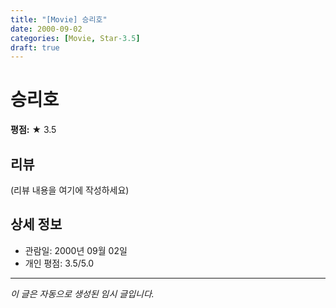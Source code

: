 ```yaml
---
title: "[Movie] 승리호"
date: 2000-09-02
categories: [Movie, Star-3.5]
draft: true
---
```


# 승리호

**평점:** ★ 3.5

## 리뷰

(리뷰 내용을 여기에 작성하세요)

## 상세 정보

- 관람일: 2000년 09월 02일
- 개인 평점: 3.5/5.0

---

*이 글은 자동으로 생성된 임시 글입니다.*
